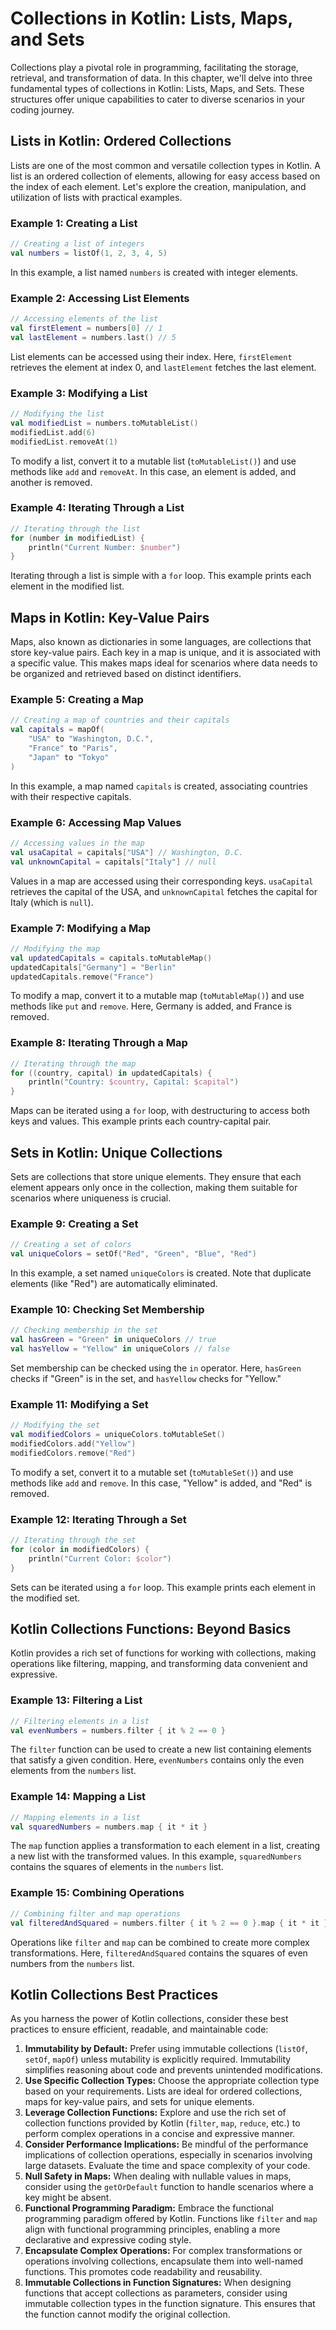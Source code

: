 # Collections in Kotlin: Lists, Maps, and Sets

Collections play a pivotal role in programming, facilitating the storage, retrieval, and transformation of data. In this chapter, we'll delve into three fundamental types of collections in Kotlin: Lists, Maps, and Sets. These structures offer unique capabilities to cater to diverse scenarios in your coding journey.

## Lists in Kotlin: Ordered Collections

Lists are one of the most common and versatile collection types in Kotlin. A list is an ordered collection of elements, allowing for easy access based on the index of each element. Let's explore the creation, manipulation, and utilization of lists with practical examples.

### Example 1: Creating a List
```kotlin
// Creating a list of integers
val numbers = listOf(1, 2, 3, 4, 5)
```
In this example, a list named `numbers` is created with integer elements.

### Example 2: Accessing List Elements
```kotlin
// Accessing elements of the list
val firstElement = numbers[0] // 1
val lastElement = numbers.last() // 5
```
List elements can be accessed using their index. Here, `firstElement` retrieves the element at index 0, and `lastElement` fetches the last element.

### Example 3: Modifying a List
```kotlin
// Modifying the list
val modifiedList = numbers.toMutableList()
modifiedList.add(6)
modifiedList.removeAt(1)
```
To modify a list, convert it to a mutable list (`toMutableList()`) and use methods like `add` and `removeAt`. In this case, an element is added, and another is removed.

### Example 4: Iterating Through a List
```kotlin
// Iterating through the list
for (number in modifiedList) {
    println("Current Number: $number")
}
```
Iterating through a list is simple with a `for` loop. This example prints each element in the modified list.

## Maps in Kotlin: Key-Value Pairs

Maps, also known as dictionaries in some languages, are collections that store key-value pairs. Each key in a map is unique, and it is associated with a specific value. This makes maps ideal for scenarios where data needs to be organized and retrieved based on distinct identifiers.

### Example 5: Creating a Map
```kotlin
// Creating a map of countries and their capitals
val capitals = mapOf(
    "USA" to "Washington, D.C.",
    "France" to "Paris",
    "Japan" to "Tokyo"
)
```
In this example, a map named `capitals` is created, associating countries with their respective capitals.

### Example 6: Accessing Map Values
```kotlin
// Accessing values in the map
val usaCapital = capitals["USA"] // Washington, D.C.
val unknownCapital = capitals["Italy"] // null
```
Values in a map are accessed using their corresponding keys. `usaCapital` retrieves the capital of the USA, and `unknownCapital` fetches the capital for Italy (which is `null`).

### Example 7: Modifying a Map
```kotlin
// Modifying the map
val updatedCapitals = capitals.toMutableMap()
updatedCapitals["Germany"] = "Berlin"
updatedCapitals.remove("France")
```
To modify a map, convert it to a mutable map (`toMutableMap()`) and use methods like `put` and `remove`. Here, Germany is added, and France is removed.

### Example 8: Iterating Through a Map
```kotlin
// Iterating through the map
for ((country, capital) in updatedCapitals) {
    println("Country: $country, Capital: $capital")
}
```
Maps can be iterated using a `for` loop, with destructuring to access both keys and values. This example prints each country-capital pair.

## Sets in Kotlin: Unique Collections

Sets are collections that store unique elements. They ensure that each element appears only once in the collection, making them suitable for scenarios where uniqueness is crucial.

### Example 9: Creating a Set
```kotlin
// Creating a set of colors
val uniqueColors = setOf("Red", "Green", "Blue", "Red")
```
In this example, a set named `uniqueColors` is created. Note that duplicate elements (like "Red") are automatically eliminated.

### Example 10: Checking Set Membership
```kotlin
// Checking membership in the set
val hasGreen = "Green" in uniqueColors // true
val hasYellow = "Yellow" in uniqueColors // false
```
Set membership can be checked using the `in` operator. Here, `hasGreen` checks if "Green" is in the set, and `hasYellow` checks for "Yellow."

### Example 11: Modifying a Set
```kotlin
// Modifying the set
val modifiedColors = uniqueColors.toMutableSet()
modifiedColors.add("Yellow")
modifiedColors.remove("Red")
```
To modify a set, convert it to a mutable set (`toMutableSet()`) and use methods like `add` and `remove`. In this case, "Yellow" is added, and "Red" is removed.

### Example 12: Iterating Through a Set
```kotlin
// Iterating through the set
for (color in modifiedColors) {
    println("Current Color: $color")
}
```
Sets can be iterated using a `for` loop. This example prints each element in the modified set.

## Kotlin Collections Functions: Beyond Basics

Kotlin provides a rich set of functions for working with collections, making operations like filtering, mapping, and transforming data convenient and expressive.

### Example 13: Filtering a List
```kotlin
// Filtering elements in a list
val evenNumbers = numbers.filter { it % 2 == 0 }
```
The `filter` function can be used to create a new list containing elements that satisfy a given condition. Here, `evenNumbers` contains only the even elements from the `numbers` list.

### Example 14: Mapping a List
```kotlin
// Mapping elements in a list
val squaredNumbers = numbers.map { it * it }
```
The `map` function applies a transformation to each element in a list, creating a new list with the transformed values. In this example, `squaredNumbers` contains the squares of elements in the `numbers` list.

### Example 15: Combining Operations
```kotlin
// Combining filter and map operations
val filteredAndSquared = numbers.filter { it % 2 == 0 }.map { it * it }
```
Operations like `filter` and `map` can be combined to create more complex transformations. Here, `filteredAndSquared` contains the squares of even numbers from the `numbers` list.

## Kotlin Collections Best Practices

As you harness the power of Kotlin collections, consider these best practices to ensure efficient, readable, and maintainable code:
1. **Immutability by Default:** Prefer using immutable collections (`listOf`, `setOf`, `mapOf`) unless mutability is explicitly required. Immutability simplifies reasoning about code and prevents unintended modifications.
2. **Use Specific Collection Types:** Choose the appropriate collection type based on your requirements. Lists are ideal for ordered collections, maps for key-value pairs, and sets for unique elements.
3. **Leverage Collection Functions:** Explore and use the rich set of collection functions provided by Kotlin (`filter`, `map`, `reduce`, etc.) to perform complex operations in a concise and expressive manner.
4. **Consider Performance Implications:** Be mindful of the performance implications of collection operations, especially in scenarios involving large datasets. Evaluate the time and space complexity of your code.
5. **Null Safety in Maps:** When dealing with nullable values in maps, consider using the `getOrDefault` function to handle scenarios where a key might be absent.
6. **Functional Programming Paradigm:** Embrace the functional programming paradigm offered by Kotlin. Functions like `filter` and `map` align with functional programming principles, enabling a more declarative and expressive coding style.
7. **Encapsulate Complex Operations:** For complex transformations or operations involving collections, encapsulate them into well-named functions. This promotes code readability and reusability.
8. **Immutable Collections in Function Signatures:** When designing functions that accept collections as parameters, consider using immutable collection types in the function signature. This ensures that the function cannot modify the original collection.